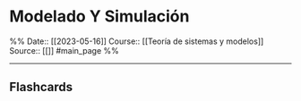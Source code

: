 # Modelado Y Simulación

%%
Date:: [[2023-05-16]]
Course:: [[Teoría de sistemas y modelos]]
Source:: [[]]
#main_page 
%%



___
## Flashcards